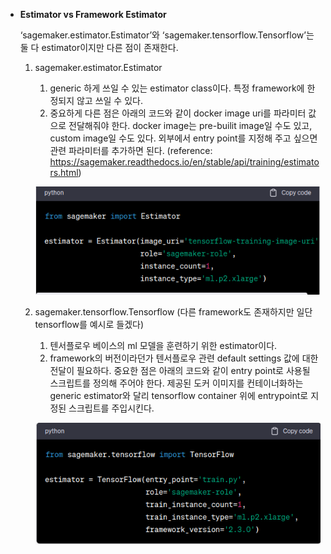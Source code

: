 - **Estimator vs Framework Estimator**
    
    ‘sagemaker.estimator.Estimator’와 ‘sagemaker.tensorflow.Tensorflow’는 둘 다 estimator이지만 다른 점이 존재한다. 
    
    1. sagemaker.estimator.Estimator
        1. generic 하게 쓰일 수 있는 estimator class이다. 특정 framework에 한정되지 않고 쓰일 수 있다. 
        2. 중요하게 다른 점은 아래의 코드와 같이 docker image uri를 파라미터 값으로 전달해줘야 한다. docker image는 pre-builit image일 수도 있고, custom image일 수도 있다. 외부에서 entry point를 지정해 주고 싶으면 관련 파라미터를 추가하면 된다. (reference: https://sagemaker.readthedocs.io/en/stable/api/training/estimators.html)
        
        ![Alt text](generic-estimator.png) 


    2. sagemaker.tensorflow.Tensorflow (다른 framework도 존재하지만 일단 tensorflow를 예시로 들겠다)
        1. 텐서플로우 베이스의 ml 모델을 훈련하기 위한 estimator이다.
        2. framework의 버전이라던가 텐서플로우 관련 default settings 값에 대한 전달이 필요하다. 중요한 점은 아래의 코드와 같이 entry point로 사용될 스크립트를 정의해 주어야 한다. 제공된 도커 이미지를 컨테이너화하는 generic estimator와 달리 tensorflow container 위에 entrypoint로 지정된 스크립트를 주입시킨다.
        
        ![Alt text](tensorflow-estimator.png)
